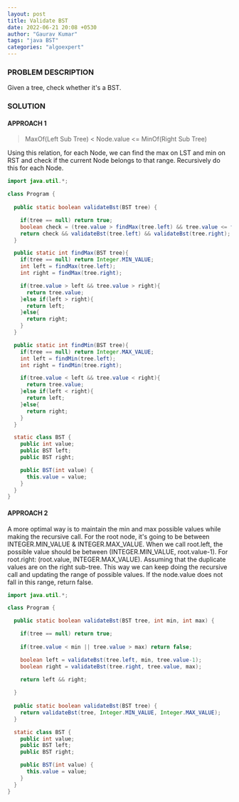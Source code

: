 ```yaml
---
layout: post
title: Validate BST
date: 2022-06-21 20:08 +0530
author: "Gaurav Kumar"
tags: "java BST"
categories: "algoexpert"
---
```


### PROBLEM DESCRIPTION

Given a tree, check whether it's a BST.

### SOLUTION

#### APPROACH 1

> MaxOf(Left Sub Tree) < Node.value <= MinOf(Right Sub Tree)

Using this relation, for each Node, we can find the max on LST and min on RST and check if the current Node belongs to that range. Recursively do this for each Node.

```java
import java.util.*;

class Program {
  
  public static boolean validateBst(BST tree) {

    if(tree == null) return true;
    boolean check = (tree.value > findMax(tree.left) && tree.value <= findMin(tree.right));
    return check && validateBst(tree.left) && validateBst(tree.right);
  }

  public static int findMax(BST tree){
    if(tree == null) return Integer.MIN_VALUE;
    int left = findMax(tree.left);
    int right = findMax(tree.right);

    if(tree.value > left && tree.value > right){
      return tree.value;
    }else if(left > right){
      return left;
    }else{
      return right;
    }
  }

  public static int findMin(BST tree){
    if(tree == null) return Integer.MAX_VALUE;
    int left = findMin(tree.left);
    int right = findMin(tree.right);

    if(tree.value < left && tree.value < right){
      return tree.value;
    }else if(left < right){
      return left;
    }else{
      return right;
    }
  }

  static class BST {
    public int value;
    public BST left;
    public BST right;

    public BST(int value) {
      this.value = value;
    }
  }
}
```

#### APPROACH 2

A more optimal way is to maintain the min and max possible values while making the recursive call. For the root node, it's going to be between INTEGER.MIN_VALUE & INTEGER.MAX_VALUE. When we call root.left, the possible value should be between (INTEGER.MIN_VALUE, root.value-1). For root.right: (root.value, INTEGER.MAX_VALUE). Assuming that the duplicate values are on the right sub-tree. This way we can keep doing the recursive call and updating the range of possible values. If the node.value does not fall in this range, return false.

```java
import java.util.*;

class Program {

  public static boolean validateBst(BST tree, int min, int max) {

    if(tree == null) return true;
    
    if(tree.value < min || tree.value > max) return false;

    boolean left = validateBst(tree.left, min, tree.value-1);
    boolean right = validateBst(tree.right, tree.value, max);

    return left && right;
    
  }
  
  public static boolean validateBst(BST tree) {
    return validateBst(tree, Integer.MIN_VALUE, Integer.MAX_VALUE);
  }

  static class BST {
    public int value;
    public BST left;
    public BST right;

    public BST(int value) {
      this.value = value;
    }
  }
}
```
